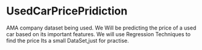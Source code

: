 # UsedCarPricePridiction
AMA company dataset being used.
We Will be predicting the price of a used car based on its important features.
We will use Regression Techniques to find the price
Its a small DataSet,just for practise.
